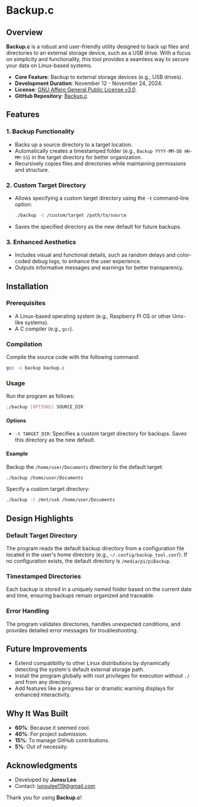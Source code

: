 # Backup.c

## Overview

**Backup.c** is a robust and user-friendly utility designed to back up files and directories to an external storage device, such as a USB drive. With a focus on simplicity and functionality, this tool provides a seamless way to secure your data on Linux-based systems.

- **Core Feature**: Backup to external storage devices (e.g., USB drives).
- **Development Duration**: November 12 - November 24, 2024.
- **License**: [GNU Affero General Public License v3.0](https://www.gnu.org/licenses/agpl-3.0.html).
- **GitHub Repository**: [Backup.c](https://github.com/junsulee119/backup.c)

## Features

### 1. Backup Functionality
- Backs up a source directory to a target location.
- Automatically creates a timestamped folder (e.g., `Backup YYYY-MM-DD HH-MM-SS`) in the target directory for better organization.
- Recursively copies files and directories while maintaining permissions and structure.

### 2. Custom Target Directory
- Allows specifying a custom target directory using the `-t` command-line option:
  ```bash
  ./backup -t /custom/target /path/to/source
  ```
- Saves the specified directory as the new default for future backups.

### 3. Enhanced Aesthetics
- Includes visual and functional details, such as random delays and color-coded debug logs, to enhance the user experience.
- Outputs informative messages and warnings for better transparency.

## Installation

### Prerequisites
- A Linux-based operating system (e.g., Raspberry Pi OS or other Unix-like systems).
- A C compiler (e.g., `gcc`).

### Compilation
Compile the source code with the following command:
```bash
gcc -o backup backup.c
```

### Usage
Run the program as follows:
```bash
./backup [OPTIONS] SOURCE_DIR
```

#### Options
- `-t TARGET_DIR`: Specifies a custom target directory for backups. Saves this directory as the new default.

#### Example
Backup the `/home/user/Documents` directory to the default target:
```bash
./backup /home/user/Documents
```
Specify a custom target directory:
```bash
./backup -t /mnt/usb /home/user/Documents
```

## Design Highlights

### Default Target Directory
The program reads the default backup directory from a configuration file located in the user's home directory (e.g., `~/.config/backup_tool.conf`). If no configuration exists, the default directory is `/media/pi/piBackup`.

### Timestamped Directories
Each backup is stored in a uniquely named folder based on the current date and time, ensuring backups remain organized and traceable.

### Error Handling
The program validates directories, handles unexpected conditions, and provides detailed error messages for troubleshooting.

## Future Improvements
- Extend compatibility to other Linux distributions by dynamically detecting the system's default external storage path.
- Install the program globally with root privileges for execution without `./` and from any directory.
- Add features like a progress bar or dramatic warning displays for enhanced interactivity.

## Why It Was Built
- **60%**: Because it seemed cool.
- **40%**: For project submission.
- **15%**: To manage GitHub contributions.
- **5%**: Out of necessity.

## Acknowledgments
- Developed by **Junsu Lee**.
- Contact: [junsulee119@gmail.com](mailto:junsulee119@gmail.com)

Thank you for using **Backup.c**!